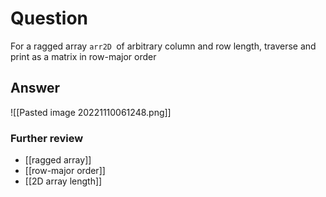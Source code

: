 # Question
For a ragged array `arr2D `of arbitrary column and row length, traverse and print as a matrix in row-major order
## Answer
![[Pasted image 20221110061248.png]]
### Further review
- [[ragged array]]
- [[row-major order]]
- [[2D array length]]
